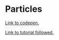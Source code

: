 # Particles

[Link to codepen.](http://codepen.io/chris-paterson/pen/QEOVwG)

[Link to tutorial followed.](https://software.intel.com/en-us/html5/hub/blogs/build-a-javascript-particle-system-in-200-lines)